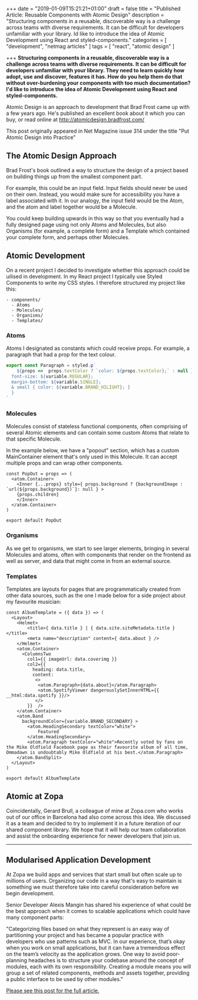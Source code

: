 +++
date = "2019-01-09T15:21:21+01:00"
draft = false
title = "Published Article: Reusable Components with Atomic Design"
description = "Structuring components in a reusable, discoverable way is a challenge across teams with diverse requirements. It can be difficult for developers unfamiliar with your library. Id like to introduce the idea of Atomic Development using React and styled-components."
categories = [
  "development",
  "netmag articles"
]
tags = [
    "react",
    "atomic design"
]

+++
**Structuring components in a reusable, discoverable way is a challenge across teams with diverse requirements. It can be difficult for developers unfamiliar with your library. They need to learn quickly how adopt, use and discover, features it has. How do you help them do that without over-burdening your components with too much documentation? I'd like to introduce the idea of Atomic Development using React and styled-components.**

Atomic Design is an approach to development that Brad Frost came up with a few years ago. He's published an excellent book about it which you can buy, or read online at http://atomicdesign.bradfrost.com/

This post originally appeared in Net Magazine issue 314 under the title "Put Atomic Design into Practice"

## The Atomic Design Approach

Brad Frost's book outlined a way to structure the design of a project based on building things up from the smallest component part.

For example, this could be an input field. Input fields should never be used on their own. Instead, you would make sure for accessibility you have a label associated with it. In our analogy, the input field would be the Atom, and the atom and label together would be a Molecule.

You could keep building upwards in this way so that you eventually had a fully designed page using not only Atoms and Molecules, but also Organisms (for example, a complete form) and a Template which contained your complete form, and perhaps other Molecules.

## Atomic Development

On a recent project I decided to investigate whether this approach could be uilised in development. In my React project I typically use Styled Components to write my CSS styles. I therefore structured my project like this:

```
- components/
  - Atoms
  - Molecules/
  - Organisms/
  - Templates/
```

### Atoms

Atoms I designated as constants which could receive props. For example, a paragraph that had a prop for the text colour.

```js
export const Paragraph = styled.p`
    ${props =>  props.textColor ? `color: ${props.textColor};` : null }
  font-size: ${variable.REGULAR};
  margin-bottom: ${variable.SINGLE};
  & small { color: ${variable.BRAND_HILIGHT}; }
  }
`
```

### Molecules

Molecules consist of stateless functional components, often comprising of several Atomic elements and can contain some custom Atoms that relate to that specific Molecule.

In the example below, we have a "popout" section, which has a custom MainContainer element that's only used in this Molecule. It can accept multiple props and can wrap other components.

```JS
const PopOut = props => (
  <atom.Container>
    <Inner {...props} style={ props.background ? {backgroundImage : `url(${props.background})`}: null } >
    {props.children}
    </Inner>
  </atom.Container>
)

export default PopOut
```


### Organisms

As we get to organisms, we start to see larger elements, bringing in several Molecules and atoms, often with components that render on the frontend as well as server, and data that might come in from an external source.


### Templates

Templates are layouts for pages that are programmatically created from other data sources, such as the one I made below for a side project about my favourite musician:

```JS
const AlbumTemplate = ({ data }) => (
  <Layout>
    <Helmet>
        <title>{ data.title } | { data.site.siteMetadata.title }</title>
        <meta name="description" content={ data.about } />
    </Helmet>
    <atom.Container>
      <ColumnsTwo
        col1={{ imageUrl: data.coverimg }}
        col2={{
          heading: data.title,
          content:
           <>
            <atom.Paragraph>{data.about}</atom.Paragraph>
            <atom.SpotifyViewer dangerouslySetInnerHTML={{ __html:data.spotify }}/>
           </>
        }}  />
    </atom.Container>
    <atom.Band
      backgroundColor={variable.BRAND_SECONDARY} >
        <atom.HeadingSecondary textColor="white">
            Featured
        </atom.HeadingSecondary>
        <atom.Paragraph textColor="white">Recently voted by fans on the Mike Oldfield Facebook page as their favourite album of all time, Ommadawn is undoubtably Mike Oldfield at his best.</atom.Paragraph>
    </atom.BandSplit>
  </Layout>
)

export default AlbumTemplate
```
## Atomic at Zopa

Coincidentally, Gerard Brull, a colleague of mine at Zopa.com who works out of our office in Barcelona had also come across this idea. We discussed it as a team and decided to try to implement it in a future iteration of our shared component library.
We hope that it will help our team collaboration and assist the onboarding experience for newer developers that join us.

---
## Modularised Application Development

At Zopa we build apps and services that start small but often scale up to millions of users. Organizing our code in a way that's easy to maintain is something we must therefore take into careful consideration before we begin development.

Senior Developer Alexis Mangin has shared his experience of what could be the best approach when it comes to scalable applications which could have many component parts:

"Categorizing files based on what they represent is an easy way of partitioning your project and has became a popular practice with developers who use patterns such as MVC. In our experience, that’s okay when you work on small applications, but it can have a tremendous effect on the team’s velocity as the application grows. One way to avoid poor-planning headaches is to structure your codebase around the concept of modules, each with its own responsibility. Creating a module means you will group a set of related components, methods and assets together, providing a public interface to be used by other modules."

[Please see this post for the full article.](https://medium.com/@alexmngn/why-react-developers-should-modularize-their-applications-d26d381854c1)
